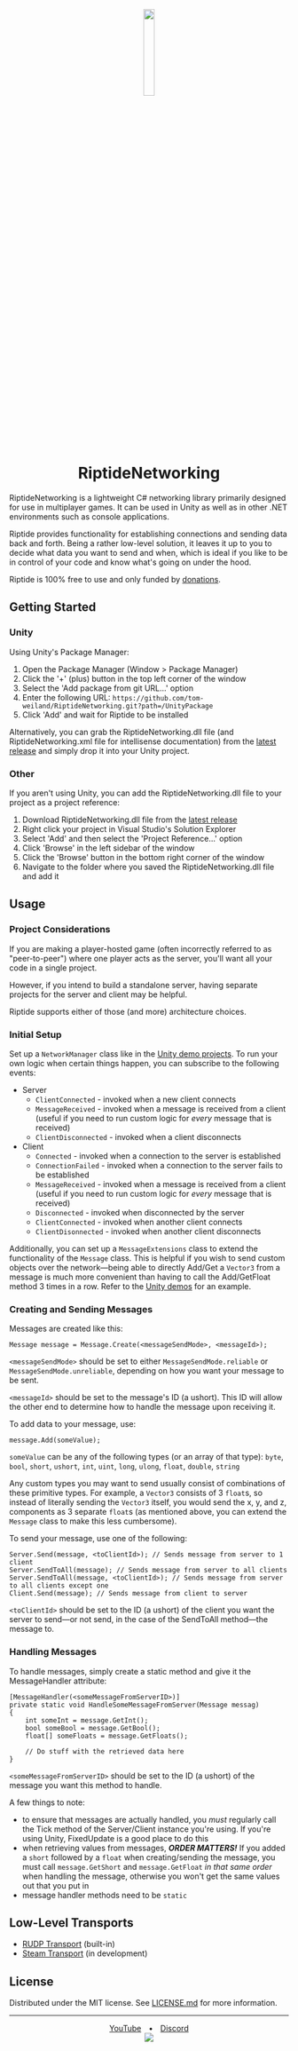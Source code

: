 <div align="center">
  <img src="https://user-images.githubusercontent.com/51303091/119734159-690afc00-be2f-11eb-9673-c1f998025a3e.png" width="20%" height="auto">
</div>
<h1 align="center">RiptideNetworking</h1>

RiptideNetworking is a lightweight C# networking library primarily designed for use in multiplayer games. It can be used in Unity as well as in other .NET environments such as console applications.

Riptide provides functionality for establishing connections and sending data back and forth. Being a rather low-level solution, it leaves it up to you to decide what data you want to send and when, which is ideal if you like to be in control of your code and know what's going on under the hood.

Riptide is 100% free to use and only funded by [donations](https://ko-fi.com/Y8Y21O02J).

## Getting Started
### Unity
Using Unity's Package Manager:
1. Open the Package Manager (Window > Package Manager)
2. Click the '+' (plus) button in the top left corner of the window
3. Select the 'Add package from git URL...' option
4. Enter the following URL: `https://github.com/tom-weiland/RiptideNetworking.git?path=/UnityPackage`
5. Click 'Add' and wait for Riptide to be installed

Alternatively, you can grab the RiptideNetworking.dll file (and RiptideNetworking.xml file for intellisense documentation) from the [latest release](https://github.com/tom-weiland/RiptideNetworking/releases/latest) and simply drop it into your Unity project.

### Other
If you aren't using Unity, you can add the RiptideNetworking.dll file to your project as a project reference:
1. Download RiptideNetworking.dll file from the [latest release](https://github.com/tom-weiland/RiptideNetworking/releases/latest)
2. Right click your project in Visual Studio's Solution Explorer
3. Select 'Add' and then select the 'Project Reference...' option
4. Click 'Browse' in the left sidebar of the window
5. Click the 'Browse' button in the bottom right corner of the window
6. Navigate to the folder where you saved the RiptideNetworking.dll file and add it

## Usage
### Project Considerations
If you are making a player-hosted game (often incorrectly referred to as "peer-to-peer") where one player acts as the server, you'll want all your code in a single project.

However, if you intend to build a standalone server, having separate projects for the server and client may be helpful.

Riptide supports either of those (and more) architecture choices.

### Initial Setup
Set up a `NetworkManager` class like in the [Unity demo projects](https://github.com/tom-weiland/RiptideNetworking/tree/main/Demos/Unity). To run your own logic when certain things happen, you can subscribe to the following events:
- Server
  - `ClientConnected` - invoked when a new client connects
  - `MessageReceived` - invoked when a message is received from a client (useful if you need to run custom logic for _every_ message that is received)
  - `ClientDisconnected` - invoked when a client disconnects
- Client
  - `Connected` - invoked when a connection to the server is established
  - `ConnectionFailed` - invoked when a connection to the server fails to be established
  - `MessageReceived` - invoked when a message is received from a client (useful if you need to run custom logic for _every_ message that is received)
  - `Disconnected` - invoked when disconnected by the server
  - `ClientConnected` - invoked when another client connects
  - `ClientDisonnected` - invoked when another client disconnects

Additionally, you can set up a `MessageExtensions` class to extend the functionality of the `Message` class. This is helpful if you wish to send custom objects over the network—being able to directly Add/Get a `Vector3` from a message is much more convenient than having to call the Add/GetFloat method 3 times in a row. Refer to the [Unity demos](https://github.com/tom-weiland/RiptideNetworking/tree/main/Demos/Unity) for an example.

### Creating and Sending Messages
Messages are created like this:
```
Message message = Message.Create(<messageSendMode>, <messageId>);
```
`<messageSendMode>` should be set to either `MessageSendMode.reliable` or `MessageSendMode.unreliable`, depending on how you want your message to be sent.

`<messageId>` should be set to the message's ID (a ushort). This ID will allow the other end to determine how to handle the message upon receiving it.

To add data to your message, use:
```
message.Add(someValue);
```
`someValue` can be any of the following types (or an array of that type): `byte`, `bool`, `short`, `ushort`, `int`, `uint`, `long`, `ulong`, `float`, `double`, `string`

Any custom types you may want to send usually consist of combinations of these primitive types. For example, a `Vector3` consists of 3 `float`s, so instead of literally sending the `Vector3` itself, you would send the x, y, and z, components as 3 separate `float`s (as mentioned above, you can extend the `Message` class to make this less cumbersome).

To send your message, use one of the following:
```
Server.Send(message, <toClientId>); // Sends message from server to 1 client
Server.SendToAll(message); // Sends message from server to all clients
Server.SendToAll(message, <toClientId>); // Sends message from server to all clients except one
Client.Send(message); // Sends message from client to server
```
`<toClientId>` should be set to the ID (a ushort) of the client you want the server to send—or not send, in the case of the SendToAll method—the message to. 

### Handling Messages
To handle messages, simply create a static method and give it the MessageHandler attribute:
```
[MessageHandler(<someMessageFromServerID>)]
private static void HandleSomeMessageFromServer(Message messag)
{
    int someInt = message.GetInt();
    bool someBool = message.GetBool();
    float[] someFloats = message.GetFloats();
    
    // Do stuff with the retrieved data here
}
```
`<someMessageFromServerID>` should be set to the ID (a ushort) of the message you want this method to handle.

A few things to note:
- to ensure that messages are actually handled, you _must_ regularly call the Tick method of the Server/Client instance you're using. If you're using Unity, FixedUpdate is a good place to do this
- when retrieving values from messages, ***ORDER MATTERS!*** If you added a `short` followed by a `float` when creating/sending the message, you must call `message.GetShort` and `message.GetFloat` _in that same order_ when handling the message, otherwise you won't get the same values out that you put in
- message handler methods need to be `static`

## Low-Level Transports
- [RUDP Transport](https://github.com/tom-weiland/RiptideNetworking/tree/main/RiptideNetworking/RiptideNetworking/Transports/RudpTransport) (built-in)
- [Steam Transport](https://github.com/tom-weiland/RiptideSteamTransport) (in development)

## License
Distributed under the MIT license. See [LICENSE.md](https://github.com/tom-weiland/RiptideNetworking/blob/main/LICENSE.md) for more information.

---

<p align="center">
  <a href="https://tomweiland.net/youtube">YouTube</a>&emsp;<b>•</b>&emsp;<a href="https://discord.com/invite/tomweiland">Discord</a><br>
  <a href="https://ko-fi.com/Y8Y21O02J">
    <img src="https://www.ko-fi.com/img/githubbutton_sm.svg">
  </a>
</p>